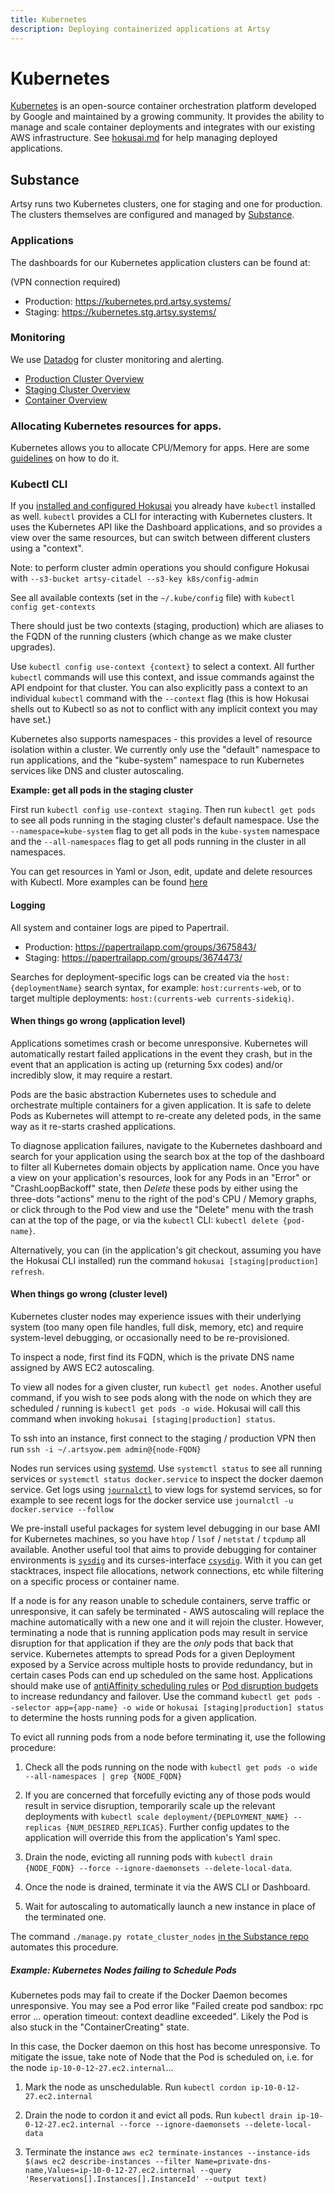 ```yaml
---
title: Kubernetes
description: Deploying containerized applications at Artsy
---
```


# Kubernetes

[Kubernetes](https://kubernetes.io/) is an open-source container orchestration platform developed by Google and
maintained by a growing community. It provides the ability to manage and scale container deployments and integrates
with our existing AWS infrastructure. See [hokusai.md](../hokusai.md) for help managing deployed applications.

## Substance

Artsy runs two Kubernetes clusters, one for staging and one for production. The clusters themselves are configured and managed by [Substance](https://github.com/artsy/substance).

### Applications

The dashboards for our Kubernetes application clusters can be found at:

(VPN connection required)

- Production: https://kubernetes.prd.artsy.systems/
- Staging: https://kubernetes.stg.artsy.systems/

### Monitoring
We use [Datadog](https://app.datadoghq.com/) for cluster monitoring and alerting.

- [Production Cluster Overview](https://app.datadoghq.com/infrastructure/map?mapid=4312&fillby=avg%3Acpuutilization&sizeby=avg%3Asystem.mem.used&groupby=autoscaling_group%2Cavailability-zone&filter=kubernetescluster%3Akubernetes-production-pictor.artsy.systems&nameby=name&nometrichosts=false&tvMode=false&nogrouphosts=false&palette=green_to_orange&paletteflip=false&node_type=host)
- [Staging Cluster Overview](https://app.datadoghq.com/infrastructure/map?mapid=4320&fillby=avg%3Acpuutilization&sizeby=avg%3Asystem.mem.used&groupby=autoscaling_group%2Cavailability-zone&filter=kubernetescluster%3Akubernetes-staging-leo.artsy.systems&nameby=name&nometrichosts=false&tvMode=false&nogrouphosts=false&palette=green_to_orange&paletteflip=false&node_type=host)
- [Container Overview](https://app.datadoghq.com/containers?columns=container_name,container_cpu,container_memory,container_net_sent_bps,container_net_rcvd_bps,container_status,container_started&options=normalizeCPU&sort=container_memory,DESC)

### Allocating Kubernetes resources for apps.
Kubernetes allows you to allocate CPU/Memory for apps. Here are some [guidelines](app-resource-tuning.md) on how to do it.

### Kubectl CLI

If you [installed and configured Hokusai](../hokusai.md) you already have `kubectl` installed as well.  `kubectl` provides a CLI for interacting with Kubernetes clusters.  It uses the Kubernetes API like the Dashboard applications, and so provides a view over the same resources, but can switch between different clusters using a "context".

Note: to perform cluster admin operations you should configure Hokusai with `--s3-bucket artsy-citadel --s3-key k8s/config-admin`

See all available contexts (set in the `~/.kube/config` file) with `kubectl config get-contexts`

There should just be two contexts (staging, production) which are aliases to the FQDN of the running clusters (which change as we make cluster upgrades).

Use `kubectl config use-context {context}` to select a context.  All further `kubectl` commands will use this context, and issue commands against the API endpoint for that cluster.  You can also explicitly pass a context to an individual `kubectl` command with the `--context` flag (this is how Hokusai shells out to Kubectl so as not to conflict with any implicit context you may have set.)

Kubernetes also supports namespaces - this provides a level of resource isolation within a cluster.  We currently only use the "default" namespace to run applications, and the "kube-system" namespace to run Kubernetes services like DNS and cluster autoscaling.

__Example: get all pods in the staging cluster__

First run `kubectl config use-context staging`.  Then run `kubectl get pods` to see all pods running in the staging cluster's default namespace. Use the `--namespace=kube-system` flag to get all pods in the `kube-system` namespace and the `--all-namespaces` flag to get all pods running in the cluster in all namespaces.

You can get resources in Yaml or Json, edit, update and delete resources with Kubectl.  More examples can be found [here](https://kubernetes.io/docs/reference/kubectl/cheatsheet/)

#### Logging

All system and container logs are piped to Papertrail.

- Production: https://papertrailapp.com/groups/3675843/
- Staging: https://papertrailapp.com/groups/3674473/

Searches for deployment-specific logs can be created via the `host:{deploymentName}` search syntax, for example:
`host:currents-web`, or to target multiple deployments: `host:(currents-web currents-sidekiq)`.

#### When things go wrong (application level)

Applications sometimes crash or become unresponsive. Kubernetes will automatically restart failed applications in
the event they crash, but in the event that an application is acting up (returning 5xx codes) and/or incredibly
slow, it may require a restart.

Pods are the basic abstraction Kubernetes uses to schedule and orchestrate multiple containers for a given
application. It is safe to delete Pods as Kubernetes will attempt to re-create any deleted pods, in the same way as
it re-starts crashed applications.

To diagnose application failures, navigate to the Kubernetes dashboard and search for your application using the
search box at the top of the dashboard to filter all Kubernetes domain objects by application name. Once you have a
view on your application's resources, look for any Pods in an "Error" or "CrashLoopBackoff" state, then _Delete_
these pods by either using the three-dots "actions" menu to the right of the pod's CPU / Memory graphs, or click
through to the Pod view and use the "Delete" menu with the trash can at the top of the page, or via the `kubectl` CLI: `kubectl delete {pod-name}`.

Alternatively, you can (in the application's git checkout, assuming you have the Hokusai CLI installed) run the
command `hokusai [staging|production] refresh`.

#### When things go wrong (cluster level)

Kubernetes cluster nodes may experience issues with their underlying system (too many open file handles, full disk, memory, etc) and require system-level debugging, or occasionally need to be re-provisioned.

To inspect a node, first find its FQDN, which is the private DNS name assigned by AWS EC2 autoscaling.

To view all nodes for a given cluster, run `kubectl get nodes`.  Another useful command, if you wish to see pods along with the node on which they are scheduled / running is `kubectl get pods -o wide`.  Hokusai will call this command when invoking `hokusai [staging|production] status`.

To ssh into an instance, first connect to the staging / production VPN then run `ssh -i ~/.artsyow.pem admin@{node-FQDN}`

Nodes run services using [systemd](https://wiki.debian.org/systemd).  Use `systemctl status` to see all running services or `systemctl status docker.service` to inspect the docker daemon service.  Get logs using [`journalctl`](https://manpages.debian.org/stretch/systemd/journalctl.1.en.html) to view logs for systemd services, so for example to see recent logs for the docker service use `journalctl -u docker.service --follow`

We pre-install useful packages for system level debugging in our base AMI for Kubernetes machines, so you have `htop` / `lsof` / `netstat` / `tcpdump` all available.  Another useful tool that aims to provide debugging for container environments is [`sysdig`](https://github.com/draios/sysdig/wiki/sysdig-user-guide) and its curses-interface [`csysdig`](https://github.com/draios/sysdig/wiki/Csysdig-Overview).  With it you can get stacktraces, inspect file allocations, network connections, etc while filtering on a specific process or container name.

If a node is for any reason unable to schedule containers, serve traffic or unresponsive, it can safely be terminated - AWS autoscaling will replace the machine automatically with a new one and it will rejoin the cluster.  However, terminating a node that is running application pods may result in service disruption for that application if they are the _only_ pods that back that service.  Kubernetes attempts to spread Pods for a given Deployment exposed by a Service across multiple hosts to provide redundancy, but in certain cases Pods can end up scheduled on the same host.  Applications should make use of [antiAffinity scheduling rules](https://kubernetes.io/docs/concepts/configuration/assign-pod-node/) or [Pod disruption budgets](https://kubernetes.io/docs/tasks/run-application/configure-pdb/) to increase redundancy and failover.  Use the command `kubectl get pods --selector app={app-name} -o wide` or `hokusai [staging|production] status` to determine the hosts running pods for a given application.

To evict all running pods from a node before terminating it, use the following procedure:

1) Check all the pods running on the node with `kubectl get pods -o wide --all-namespaces | grep {NODE_FQDN}`

2) If you are concerned that forcefully evicting any of those pods would result in service disruption, temporarily scale up the relevant deployments with `kubectl scale deployment/{DEPLOYMENT_NAME} --replicas {NUM_DESIRED_REPLICAS}`.  Further config updates to the application will override this from the application's Yaml spec.

3) Drain the node, evicting all running pods with `kubectl drain {NODE_FQDN} --force --ignore-daemonsets --delete-local-data`.

4) Once the node is drained, terminate it via the AWS CLI or Dashboard.

5) Wait for autoscaling to automatically launch a new instance in place of the terminated one.

The command `./manage.py rotate_cluster_nodes` [in the Substance repo](https://github.com/artsy/substance#rotate-cluster-nodes-drain-termainate-existing-nodes-and-relace-with-new-ones) automates this procedure.

##### Example: Kubernetes Nodes failing to Schedule Pods

Kubernetes pods may fail to create if the Docker Daemon becomes unresponsive.  You may see a Pod error like "Failed create pod sandbox: rpc error ... operation timeout: context deadline exceeded".  Likely the Pod is also stuck in the "ContainerCreating" state.

In this case, the Docker daemon on this host has become unresponsive.  To mitigate the issue, take note of Node that the Pod is scheduled on, i.e. for the node `ip-10-0-12-27.ec2.internal`...

1) Mark the node as unschedulable.  Run `kubectl cordon ip-10-0-12-27.ec2.internal`

2) Drain the node to cordon it and evict all pods.  Run `kubectl drain ip-10-0-12-27.ec2.internal --force --ignore-daemonsets --delete-local-data`

3) Terminate the instance `aws ec2 terminate-instances --instance-ids $(aws ec2 describe-instances --filter Name=private-dns-name,Values=ip-10-0-12-27.ec2.internal --query 'Reservations[].Instances[].InstanceId' --output text)`

